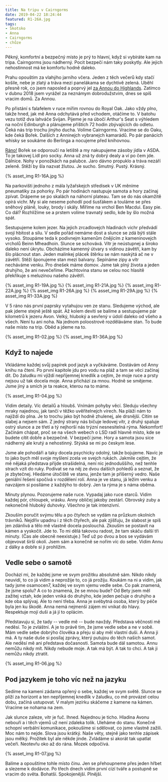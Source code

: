 ```yaml
---
title: Na tripu v Cairngorms
date: 2019-04-22 18:24:44
featured: R1-26A.jpg
tags:
- Skotsko
- Anna
- Cairngorms
- chůze
---
```

Pěkný, komfortní a bezpečný místo je prý to hlavní, když si vybíráte kam na tripa. Cairngorms jsou nádherný. Pocit bezpečí nám taky poskytly. Ale jejich nehostinnost má ke komfortu hodně daleko.
<!-- more -->

Prahu opouštim za vlahýho jarního včera. Jeden z těch večerů kdy stačí košile, nebe je zlatý a tráva mezi panelákama se dychtivě zelená. Uběhl přesně rok, co jsem naposled a poprvý jel [za Annou do Highlands](/Za-Annou-do-Highlands/). Zatímco v dubnu 2018 jsem vyrážel za neznámym dobrodužstvim, dnes se spíš vracim domů. Za Annou.

Po přistání s falafelem v ruce mířim rovnou do Royal Oak. Jako vždy plno, takže hned, jak mě Anna odchytává před vchodem, otáčíme to. V batohu vezu totiž dva lahváče Svijan. Pijeme je na úbočí Arthur's Seat s výhledem na noční Edinburgh a plánujeme příštích 72 hodin zbývajících do odletu. Čeká nás trip trochu jinýho ducha. Volíme Cairngorms. Vracíme se do Oaku, kde čeká Bořek. Dalších z Anninejch vybranejch kamarádů. Po pár panácích whisky se soukáme do Berlinga a nocujeme před knihovnou.

[Ráno!](https://www.youtube.com/watch?v=sVJttmKuKas) Bořek se odporoučí na letiště a my nakupujeme zásoby jídla v ASDA. To je takovej Lidl pro socky. Anna už zná ty dobrý dealy a ví po čem jde. Dálnice. Nohy v ponožkách na palubce. Jaro dávno propuklo a tráva nezáří zeleně. Stěží by šla nazvat žlutou. Je sucho. Smutný. Pustý. Krásný.

{% asset_img R1-16A.jpg %}

Na parkovišti jednoho z mála lyžařskejch středisek v UK měníme pneumatiky za pohorky. Po pár hodinách nastupuje samota a hory začínaj zpívat. Drápeme se po skalách na náhorní plateau. Tam se do nás okamžitě opírá vichr. My si ale neseme pohodlí pod šusťákem a touláme se přes sněhový pláně, louky, brody i skály. Míříme na vrchol Ben Macdui. Easy pie. Co dál? Rozhlížíme se a prstem volíme travnatý sedlo, kde by šlo možná spát.

Sestupujeme kolem jezer. Na jejich zrcadlovejch hladinách vichr předvádí svojí hbitost a sílu. V sedle pořád nemáme dost a slunce se zdá býti stále vysoko. Stoupáme teda k podivnejm kamenům čnějícím z kameninovejch vrcholů Beinn Mheadhoin. Slunce se schovává. Vítr je neústupnej a široko daleko není úkrytu. Obcházíme kamenný útvary s vidinou závětří, kam by šlo plácnout stan. Jeden malinkej plácek štěrku se nám naskýtá ač ne v závětří. Stěží šponujeme stan mezi balvany. Sepínáme zipy a vítr necháváme venku. Pro dnešek máme domov. Jsme tak plný života a jeden druhýho, že ani nevečeříme. Plachtovina stanu se celou noc hlasitě překřikuje s meluzínou našeho závětří.

{% asset_img R1-19A.jpg %}
{% asset_img R1-21A.jpg %}
{% asset_img R1-22A.jpg %}
{% asset_img R1-26A.jpg %}
{% asset_img R1-29A.jpg %}
{% asset_img R1-33A.jpg %}

V 5 ráno nás první paprsky vytahujou ven ze stanu. Sledujeme východ, ale pak jdeme stejně ještě spát. Až kolem devíti se balíme a sestupujeme pár kilometrů k jezeru Avon. Velký, hluboký a sevřený v údolí daleko od všeho a všech. Není tu ani noha. Na jednom poloostrově rozděláváme stan. To bude naše místo na trip. Oběd a jdeme na to.

{% asset_img R1-02.jpg %}
{% asset_img R1-36A.jpg %}

## Když to najede

Vkládáme každej svůj papírek pod jazyk a vyčkáváme. Dostávám od Anny knihu na čtení. Po první kapitole jdu pro vodu na pláž a tam se věci začínaj dít. Do žaludku mi vjíždí nepříjemnej knedlík a cejtim, že moje ruce a prsty nejsou už tak docela moje. Anna přichází za mnou. Hodně se smějeme. Jsme jiný a smích je ta reakce, kterou na to máme.

{% asset_img R1-04.jpg %}

Vidim detaily. Víc detailů a hloubš. Vnímám pohyby věcí. Sleduju všechny mraky najednou, jak tančí v těžko uvěřitelnejch vírech. Na pláži nám to najíždí do plna. Je to trochu jako být hodně zhulenej, ale drsnější. Cítím se slabej a nejsem sám. Z jedný strany nás bičuje ledovej vítr, z druhý spaluje ostrý slunce a ze třetí a tý nejhorší nás trýzní nesnesitelná rýma. Nekomfort! Začínám chápat, proč se na všech webech o LSD radí hlavně místo, kde se budete cítit dobře a bezpečně. V bezpečí jsme. Hory a samota jsou sice nádherný ale krutý a nehostinný. Stýská se mi po českym lese.

Jsme ale pohodáři a taky docela psychicky odolný, takže bojujeme. Navíc je to jako bych měl svoje myšlení zcela ve svejch rukách. Jakmile cejtim, že mě nějaká představa přijde strašidelná, není nic jednoduššího, než tenhle strach vzít do ruky. Podívat se na něj ze dvou dalších pohledů a seznat, že je zbytečnej. Hledáme útočiště ve stanu, jenže tam je příšerný vedro. Naše geniální řešení spočívá v rozdělení rolí. Anna je ve stanu, já ležim venku a navzájem si posíláme z každýho to dobrý. Jen ta rýma je s náma oběma.

Minuty plynou. Pozorujeme naše ruce. Vypadaj jako ruce starců. Vidim každej pór, chloupek, vrásku. Anny obličej jakoby zestárl. Obrovský zuby a nekonečně hluboký duhovky. Všechno je tak intenzivní.

Zkouším poručit svýmu tělu a po čtyřech se vydám na průzkum okolních trávníků. Nejdřív upadnu i z těch čtyřech, ale pak zjišťuju, že slabost je spíš jen zdánlivá a tělo mě vlastně docela poslouchá. Zkouším se postavit na kámen a vyskočit. Jde to. To mi dělá takovou radost, že tam skáču další tři minuty. (Čas ale obecně neexistuje.) Teď už po dvou a bos se vydávám objevovat širší okolí. Jsem sám a konečně se nořim víc do sebe. Vidim Annu z dálky a dobře si ji prohlížim.

## Vedle sebe o samotě

Dochází mi, že každej jsme ve svym prožitku absolutně sám. Nikdo nikdy neuvidí, to co já vidim a neprožije to, co já prožiju. Koukám na ni a vidim, jak tady jsme osamocen7, každej ve svym vjemu vedle sebe. Co pak znamená, že jsme spolu? A co to znamená, že se mnou bude? Od Bety jsem měl zažitej vztah, kde jeden vniká do druhýho, kde jeden pečuje o druhýho a kde oba splývaj. Ale to není třeba. Anna je svébytná osoba, který by péče byla jen ku škodě. Anna nemá nejmenší zájem mi vnikat do hlavy. Respektuje mojí duši a já jí to oplácim.

Představuju si, že tady -- vedle mě -- bude navždy. Představa věčnosti mě neděsí. To je zvláštní. A je to právě tim, že jsme vedle sebe a ne v sobě. Mám vedle sebe dobrýho člověka a přeju si aby měl vlastní duši. A Anna ji má. A ty naše duše si posílaj zprávy, který putujou do těch našich samot. Ale neděsí mě ani představa dočasnosti. Samota bude dál samotou. Annu nemůžu nikdy mít. Nikdy nebude moje. A tak má být. A tak to chci. A tak ji nemůžu nikdy ztratit.

{% asset_img R1-06.jpg %}

## Pod jazykem je toho víc než na jazyku
Sedíme na kameni zádama opřený o sebe, každej ve svym světě. Slunce se plíží za horizont a ten nepříjemnej knedlík v žaludku, co mě provázel celou dobu, začíná ustupovat. V malym jezírku skáčeme z kamene na kámen. Vracíme se nohama na zem.

Jak slunce zaleze, vítr je fuč. Ihned. Najednou je ticho. Hladina Avonu nebouří a i těch vjemů už není zdaleka tolik. Uleháme do stanu. Konečně schopní verbální komunikace, pokoušíme si sdělovat, co jsme vlastně zažili. Moc nám to nejde. Slova jsou krátký. Naše věty, stejně jako tenhle zápisek jsou mělký. Prožitek byl ale někde jinde. Zvládáme si akorát tak upatlat večeři. Neotevřu oko až do rána. Mozek odpočívá.

{% asset_img R1-07.jpg %}

Balíme a opouštíme tohle místo činu. Jen se přehoupneme přes jeden hřbet a slezeme k dodávce. Po třech dnech vidím první cizí tváře a postupně se vracim do světa. Bohatší. Spokojenější. Plnější.
